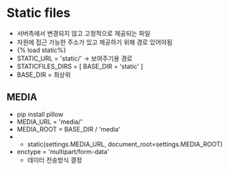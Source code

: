# Static files
- 서버측에서 변경되지 않고 고정적으로 제공되는 파일
- 자원에 접근 가능한 주소가 있고 제공하기 위해 경로 있어야됨
- {% load static%}
- STATIC_URL = 'static/' -> 보여주기용 경로
- STATICFILES_DIRS = [
    BASE_DIR = 'static'
    ]
- BASE_DIR = 최상위


## MEDIA
- pip install pillow
- MEDIA_URL = 'media/'
- MEDIA_ROOT = BASE_DIR / 'media'
- + static(settings.MEDIA_URL, document_root=settings.MEDIA_ROOT)
- enctype = 'multipart/form-data'
    * 데이터 전송방식 결정